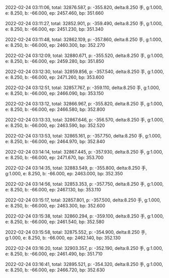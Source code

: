 2022-02-24 03:11:06, total: 32876.587, p: -355.820, delta:8.250 手, g:1.000, e: 8.250, b: -66.000, ep: 2457.460, bp: 351.660

2022-02-24 03:11:27, total: 32852.901, p: -359.490, delta:8.250 手, g:1.000, e: 8.250, b: -66.000, ep: 2451.230, bp: 351.340

2022-02-24 03:11:48, total: 32862.109, p: -357.860, delta:8.250 手, g:1.000, e: 8.250, b: -66.000, ep: 2460.300, bp: 352.270

2022-02-24 03:12:09, total: 32880.671, p: -355.520, delta:8.250 手, g:1.000, e: 8.250, b: -66.000, ep: 2459.280, bp: 351.850

2022-02-24 03:12:30, total: 32859.856, p: -357.540, delta:8.250 手, g:1.000, e: 8.250, b: -66.000, ep: 2471.260, bp: 353.600

2022-02-24 03:12:51, total: 32857.767, p: -359.110, delta:8.250 手, g:1.000, e: 8.250, b: -66.000, ep: 2466.090, bp: 353.150

2022-02-24 03:13:12, total: 32866.967, p: -355.820, delta:8.250 手, g:1.000, e: 8.250, b: -66.000, ep: 2466.580, bp: 352.800

2022-02-24 03:13:33, total: 32867.646, p: -356.570, delta:8.250 手, g:1.000, e: 8.250, b: -66.000, ep: 2463.590, bp: 352.520

2022-02-24 03:13:53, total: 32865.161, p: -357.750, delta:8.250 手, g:1.000, e: 8.250, b: -66.000, ep: 2464.970, bp: 352.840

2022-02-24 03:14:14, total: 32867.445, p: -357.930, delta:8.250 手, g:1.000, e: 8.250, b: -66.000, ep: 2471.670, bp: 353.700

2022-02-24 03:14:35, total: 32883.549, p: -355.800, delta:8.250 手, g:1.000, e: 8.250, b: -66.000, ep: 2463.000, bp: 352.350

2022-02-24 03:14:56, total: 32853.353, p: -357.750, delta:8.250 手, g:1.000, e: 8.250, b: -66.000, ep: 2467.130, bp: 353.110

2022-02-24 03:15:17, total: 32857.801, p: -357.500, delta:8.250 手, g:1.000, e: 8.250, b: -66.000, ep: 2463.300, bp: 352.600

2022-02-24 03:15:38, total: 32860.294, p: -359.100, delta:8.250 手, g:1.000, e: 8.250, b: -66.000, ep: 2461.540, bp: 352.580

2022-02-24 03:15:58, total: 32875.552, p: -354.900, delta:8.250 手, g:1.000, e: 8.250, b: -66.000, ep: 2462.140, bp: 352.130

2022-02-24 03:16:20, total: 32903.357, p: -352.190, delta:8.250 手, g:1.000, e: 8.250, b: -66.000, ep: 2461.490, bp: 351.710

2022-02-24 03:16:41, total: 32895.521, p: -354.320, delta:8.250 手, g:1.000, e: 8.250, b: -66.000, ep: 2466.720, bp: 352.630